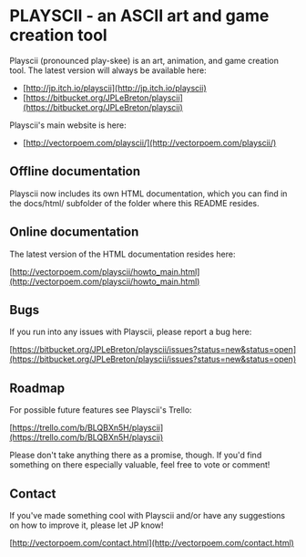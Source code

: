 # PLAYSCII - an ASCII art and game creation tool

Playscii (pronounced play-skee) is an art, animation, and game creation tool.
The latest version will always be available here:

* [http://jp.itch.io/playscii](http://jp.itch.io/playscii)
* [https://bitbucket.org/JPLeBreton/playscii](https://bitbucket.org/JPLeBreton/playscii)

Playscii's main website is here:

* [http://vectorpoem.com/playscii/](http://vectorpoem.com/playscii/)

## Offline documentation

Playscii now includes its own HTML documentation, which you can find in the
docs/html/ subfolder of the folder where this README resides.

## Online documentation

The latest version of the HTML documentation resides here:

[http://vectorpoem.com/playscii/howto_main.html](http://vectorpoem.com/playscii/howto_main.html)

## Bugs

If you run into any issues with Playscii, please report a bug here:

[https://bitbucket.org/JPLeBreton/playscii/issues?status=new&status=open](https://bitbucket.org/JPLeBreton/playscii/issues?status=new&status=open)

## Roadmap

For possible future features see Playscii's Trello:

[https://trello.com/b/BLQBXn5H/playscii](https://trello.com/b/BLQBXn5H/playscii)

Please don't take anything there as a promise, though. If you'd find something
on there especially valuable, feel free to vote or comment!

## Contact

If you've made something cool with Playscii and/or have any suggestions on how
to improve it, please let JP know!

[http://vectorpoem.com/contact.html](http://vectorpoem.com/contact.html)
